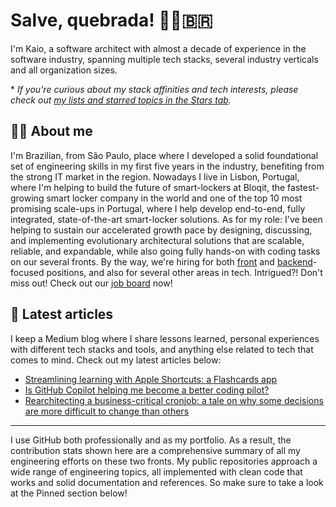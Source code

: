 # Salve, quebrada! ✊🏽🇧🇷

I'm Kaio, a software architect with almost a decade of experience in the software industry, spanning multiple tech stacks, several industry verticals and all organization sizes.

\* _If you're curious about my stack affinities and tech interests, please check out [my lists and starred topics in the Stars tab](https://github.com/kaiosilveira?tab=stars)._

## 👋🏽 About me

I'm Brazilian, from São Paulo, place where I developed a solid foundational set of engineering skills in my first five years in the industry, benefiting from the strong IT market in the region. Nowadays I live in Lisbon, Portugal, where I'm helping to build the future of smart-lockers at Bloqit, the fastest-growing smart locker company in the world and one of the top 10 most promising scale-ups in Portugal, where I help develop end-to-end, fully integrated, state-of-the-art smart-locker solutions. As for my role: I've been helping to sustain our accelerated growth pace by designing, discussing, and implementing evolutionary architectural solutions that are scalable, reliable, and expandable, while also going fully hands-on with coding tasks on our several fronts. By the way, we're hiring for both [front](https://bloqit.factorialhr.com/job_posting/software-engineer-frontend-67596) and [backend](https://bloqit.factorialhr.com/job_posting/software-engineer-backend-67370)-focused positions, and also for several other areas in tech. Intrigued?! Don't miss out! Check out our [job board](https://bloqit.factorialhr.com/#jobs) now!

## 📝 Latest articles

I keep a Medium blog where I share lessons learned, personal experiences with different tech stacks and tools, and anything else related to tech that comes to mind. Check out my latest articles below:

- [Streamlining learning with Apple Shortcuts: a Flashcards app](https://medium.com/@kaiosilveira/streamlining-learning-with-apple-shortcuts-a-flashcards-app-186e8d8cff72)
- [Is GitHub Copilot helping me become a better coding pilot?](https://medium.com/@kaiosilveira/is-github-copilot-helping-me-become-a-better-coding-pilot-5570475e0a27)
- [Rearchitecting a business-critical cronjob: a tale on why some decisions are more difficult to change than others](https://medium.com/@kaiosilveira/rearchitecting-a-business-critical-cronjob-a-tale-on-why-some-decisions-are-more-difficult-to-7cea70db5062)

---

I use GitHub both professionally and as my portfolio. As a result, the contribution stats shown here are a comprehensive summary of all my engineering efforts on these two fronts. My public repositories approach a wide range of engineering topics, all implemented with clean code that works and solid documentation and references. So make sure to take a look at the Pinned section below!
